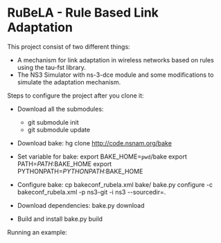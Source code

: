 RuBeLA - Rule Based Link Adaptation
======

This project consist of two different things:
- A mechanism for link adaptation in wireless networks based on rules using the tau-fst library.
- The NS3 Simulator with ns-3-dce module and some modifications to simulate the adaptation mechanism.

Steps to configure the project after you clone it:

- Download all the submodules:
  - git submodule init
  - git submodule update

- Download bake: 
  hg clone http://code.nsnam.org/bake

- Set variable for bake:
  export BAKE_HOME=`pwd`/bake
  export PATH=$PATH:$BAKE_HOME
  export PYTHONPATH=$PYTHONPATH:$BAKE_HOME

- Configure bake:
  cp bakeconf_rubela.xml bake/
  bake.py configure -c bakeconf_rubela.xml -p ns3-git -i ns3 --sourcedir=.
  
- Download dependencies:
  bake.py download

- Build and install
  bake.py build

Running an example:

  
